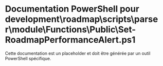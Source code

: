 # Documentation PowerShell pour development\roadmap\scripts\parser\module\Functions\Public\Set-RoadmapPerformanceAlert.ps1

Cette documentation est un placeholder et doit être générée par un outil PowerShell spécifique.
